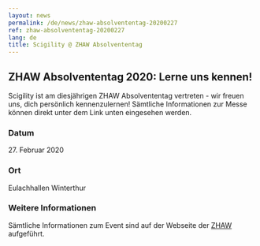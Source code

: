 ```yaml
---
layout: news
permalink: /de/news/zhaw-absolvententag-20200227
ref: zhaw-absolvententag-20200227
lang: de
title: Scigility @ ZHAW Absolvententag
---
```


## ZHAW Absolvententag 2020: Lerne uns kennen!

Scigility ist am diesjährigen ZHAW Absolvententag vertreten - wir freuen uns, dich persönlich kennenzulernen! Sämtliche Informationen zur Messe können direkt unter dem Link unten eingesehen werden.

### Datum
27\. Februar 2020

### Ort
Eulachhallen Winterthur

### Weitere Informationen
Sämtliche Informationen zum Event sind auf der Webseite der <a href='https://www.absolvententag.ch/'>ZHAW</a> aufgeführt.
